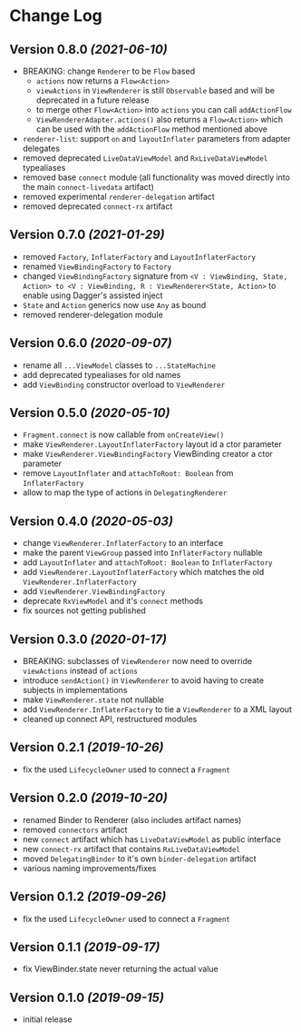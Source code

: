 Change Log
==========


Version 0.8.0 *(2021-06-10)*
----------------------------

- BREAKING: change `Renderer` to be `Flow` based
    - `actions` now returns a `Flow<Action>`
    - `viewActions` in `ViewRenderer` is still `Observable` based and will be deprecated in a future  release
    - to merge other `Flow<Action>` into `actions` you can call `addActionFlow`
    - `ViewRendererAdapter.actions()` also returns a `Flow<Action>` which can be used with the `addActionFlow` method mentioned above
- `renderer-list`: support `on` and `layoutInflater` parameters from adapter delegates
- removed deprecated `LiveDataViewModel` and `RxLiveDataViewModel` typealiases
- removed base `connect` module (all functionality was moved directly into the main `connect-livedata` artifact)
- removed experimental `renderer-delegation` artifact
- removed deprecated `connect-rx` artifact


Version 0.7.0 *(2021-01-29)*
----------------------------

- removed `Factory`, `InflaterFactory` and `LayoutInflaterFactory`
- renamed `ViewBindingFactory` to `Factory`
- changed `ViewBindingFactory` signature from `<V : ViewBinding, State, Action> to <V : ViewBinding, R : ViewRenderer<State, Action>` to enable using Dagger's assisted inject
- `State` and `Action` generics now use `Any` as bound
- removed renderer-delegation module

Version 0.6.0 *(2020-09-07)*
----------------------------

- rename all `...ViewModel` classes to `...StateMachine`
- add deprecated typealiases for old names
- add `ViewBinding` constructor overload to `ViewRenderer`

Version 0.5.0 *(2020-05-10)*
----------------------------

- `Fragment.connect` is now callable from `onCreateView()`
- make `ViewRenderer.LayoutInflaterFactory` layout id a ctor parameter
- make `ViewRenderer.ViewBindingFactory` ViewBinding creator a ctor parameter
- remove `LayoutInflater` and `attachToRoot: Boolean` from `InflaterFactory`
- allow to map the type of actions in `DelegatingRenderer`

Version 0.4.0 *(2020-05-03)*
----------------------------

- change `ViewRenderer.InflaterFactory` to an interface
- make the parent `ViewGroup` passed into `InflaterFactory` nullable
- add `LayoutInflater` and `attachToRoot: Boolean` to `InflaterFactory`
- add `ViewRenderer.LayoutInflaterFactory` which matches the old `ViewRenderer.InflaterFactory`
- add `ViewRenderer.ViewBindingFactory`
- deprecate `RxViewModel` and it's `connect` methods
- fix sources not getting published


Version 0.3.0 *(2020-01-17)*
----------------------------

- BREAKING: subclasses of `ViewRenderer` now need to override `viewActions` instead of `actions`
- introduce `sendAction()` in `ViewRenderer` to avoid having to create subjects in implementations
- make `ViewRenderer.state` not nullable
- add `ViewRenderer.InflaterFactory` to tie a `ViewRenderer` to a XML layout
- cleaned up connect API, restructured modules

Version 0.2.1 *(2019-10-26)*
----------------------------

- fix the used `LifecycleOwner` used to connect a `Fragment`

Version 0.2.0 *(2019-10-20)*
----------------------------

- renamed Binder to Renderer (also includes artifact names)
- removed `connectors` artifact
- new `connect` artifact which has `LiveDataViewModel` as public interface
- new `connect-rx` artifact that contains `RxLiveDataViewModel`
- moved `DelegatingBinder` to it's own `binder-delegation` artifact
- various naming improvements/fixes

Version 0.1.2 *(2019-09-26)*
----------------------------

- fix the used `LifecycleOwner` used to connect a `Fragment`

Version 0.1.1 *(2019-09-17)*
----------------------------

- fix ViewBinder.state never returning the actual value

Version 0.1.0 *(2019-09-15)*
----------------------------

- initial release
